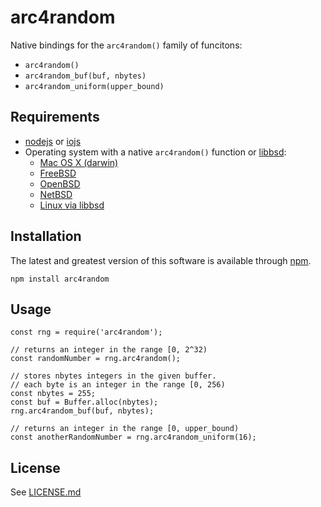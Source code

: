arc4random
==========

Native bindings for the `arc4random()` family of funcitons:

* `arc4random()`
* `arc4random_buf(buf, nbytes)`
* `arc4random_uniform(upper_bound)`

Requirements
------------

* [nodejs](http://nodejs.org/) or [iojs](https://iojs.org/)
* Operating system with a native `arc4random()` function or [libbsd](http://libbsd.freedesktop.org/):
  * [Mac OS X (darwin)](https://developer.apple.com/library/mac/documentation/Darwin/Reference/ManPages/man3/arc4random.3.html)
  * [FreeBSD](https://www.freebsd.org/cgi/man.cgi?query=arc4random&sektion=3)
  * [OpenBSD](http://www.openbsd.org/cgi-bin/man.cgi/OpenBSD-current/man3/arc4random.3?query=arc4random&sec=3)
  * [NetBSD](http://netbsd.gw.com/cgi-bin/man-cgi?arc4random++NetBSD-current)
  * [Linux via libbsd](http://libbsd.freedesktop.org)

Installation
------------

The latest and greatest version of this software is available through [npm](http://npmjs.org/).

    npm install arc4random

Usage
-----

    const rng = require('arc4random');

    // returns an integer in the range [0, 2^32)
    const randomNumber = rng.arc4random();

    // stores nbytes integers in the given buffer.
    // each byte is an integer in the range [0, 256)
    const nbytes = 255;
    const buf = Buffer.alloc(nbytes);
    rng.arc4random_buf(buf, nbytes);

    // returns an integer in the range [0, upper_bound)
    const anotherRandomNumber = rng.arc4random_uniform(16);

License
-------

See [LICENSE.md](https://github.com/tcort/arc4random/blob/master/LICENSE.md)
